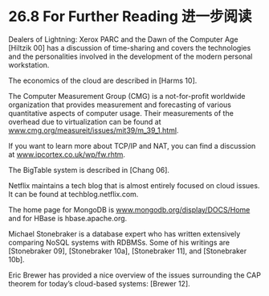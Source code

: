 26.8 For Further Reading 进一步阅读
===

Dealers of Lightning: Xerox PARC and the Dawn of the Computer Age [Hiltzik 00] has a discussion of time-sharing and covers the technologies and the personalities involved in the development of the modern personal workstation.

The economics of the cloud are described in [Harms 10].

The Computer Measurement Group (CMG) is a not-for-profit worldwide organization that provides measurement and forecasting of various quantitative aspects of computer usage. Their measurements of the overhead due to virtualization can be found at www.cmg.org/measureit/issues/mit39/m_39_1.html.

If you want to learn more about TCP/IP and NAT, you can find a discussion at www.ipcortex.co.uk/wp/fw.rhtm.

The BigTable system is described in [Chang 06].

Netflix maintains a tech blog that is almost entirely focused on cloud issues. It can be found at techblog.netflix.com.

The home page for MongoDB is www.mongodb.org/display/DOCS/Home and for HBase is hbase.apache.org.

Michael Stonebraker is a database expert who has written extensively comparing NoSQL systems with RDBMSs. Some of his writings are [Stonebraker 09], [Stonebraker 10a], [Stonebraker 11], and [Stonebraker 10b].

Eric Brewer has provided a nice overview of the issues surrounding the CAP theorem for today’s cloud-based systems: [Brewer 12].
